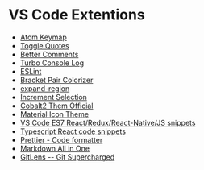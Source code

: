 VS Code Extentions
===

- [Atom Keymap](https://marketplace.visualstudio.com/items?itemName=ms-vscode.atom-keybindings)
- [Toggle Quotes](https://marketplace.visualstudio.com/items?itemName=BriteSnow.vscode-toggle-quotes)
- [Better Comments](https://marketplace.visualstudio.com/items?itemName=aaron-bond.better-comments)
- [Turbo Console Log](https://marketplace.visualstudio.com/items?itemName=ChakrounAnas.turbo-console-log)
- [ESLint](https://marketplace.visualstudio.com/items?itemName=dbaeumer.vscode-eslint)
- [Bracket Pair Colorizer](https://marketplace.visualstudio.com/items?itemName=CoenraadS.bracket-pair-colorizer)
- [expand-region](https://marketplace.visualstudio.com/items?itemName=letrieu.expand-region)
- [Increment Selection](https://marketplace.visualstudio.com/items?itemName=albymor.increment-selection)
- [Cobalt2 Them Official](https://marketplace.visualstudio.com/items?itemName=wesbos.theme-cobalt2)
- [Material Icon Theme](https://marketplace.visualstudio.com/items?itemName=PKief.material-icon-theme)
- [VS Code ES7 React/Redux/React-Native/JS snippets](https://marketplace.visualstudio.com/items?itemName=dsznajder.es7-react-js-snippets)
- [Typescript React code snippets](https://marketplace.visualstudio.com/items?itemName=infeng.vscode-react-typescript)
- [Prettier - Code formatter](https://marketplace.visualstudio.com/items?itemName=esbenp.prettier-vscode)
- [Markdown All in One](https://marketplace.visualstudio.com/items?itemName=yzhang.markdown-all-in-one)
- [GitLens -- Git Supercharged](https://marketplace.visualstudio.com/items?itemName=eamodio.gitlens)